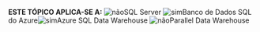 <Token>**ESTE TÓPICO APLICA-SE A:** ![não](../includes/media/no.png)SQL Server ![sim](../includes/media/yes.png)Banco de Dados SQL do Azure![sim](../includes/media/yes.png)Azure SQL Data Warehouse ![não](../includes/media/no.png)Parallel Data Warehouse </Token>